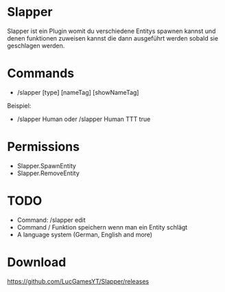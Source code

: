 # Slapper
Slapper ist ein Plugin womit du verschiedene Entitys spawnen kannst und denen funktionen zuweisen kannst die dann ausgeführt werden sobald 
sie geschlagen werden.

# Commands
- /slapper [type] [nameTag] [showNameTag]

Beispiel:
- /slapper Human oder /slapper Human TTT true

# Permissions
- Slapper.SpawnEntity
- Slapper.RemoveEntity

# TODO
- Command: /slapper edit
- Command / Funktion speichern wenn man ein Entity schlägt
- A language system (German, English and more)

# Download
https://github.com/LucGamesYT/Slapper/releases
